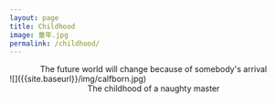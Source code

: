 ```yaml
---
layout: page
title: Childhood
image: 童年.jpg
permalink: /childhood/
---
```

<center>The future world will change because of somebody's arrival</center>
![]({{site.baseurl}}/img/calfborn.jpg)
<center>The childhood of a naughty master </center>


